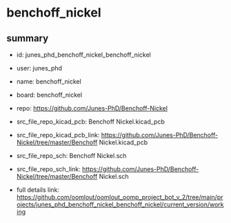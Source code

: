 # benchoff_nickel
 
## summary 
* id: junes_phd_benchoff_nickel_benchoff_nickel
* user: junes_phd
* name: benchoff_nickel
* board: benchoff_nickel
* repo: https://github.com/Junes-PhD/Benchoff-Nickel
* src_file_repo_kicad_pcb: Benchoff Nickel.kicad_pcb
* src_file_repo_kicad_pcb_link: https://github.com/Junes-PhD/Benchoff-Nickel/tree/master/Benchoff Nickel.kicad_pcb


* src_file_repo_sch: Benchoff Nickel.sch
* src_file_repo_sch_link: https://github.com/Junes-PhD/Benchoff-Nickel/tree/master/Benchoff Nickel.sch
* full details link: https://github.com/oomlout/oomlout_oomp_project_bot_v_2/tree/main/projects/junes_phd_benchoff_nickel_benchoff_nickel/current_version/working  






